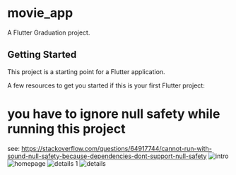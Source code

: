 # movie_app

A  Flutter Graduation project.

## Getting Started

This project is a starting point for a Flutter application.

A few resources to get you started if this is your first Flutter project:

# you have to ignore null safety while running this project
see: https://stackoverflow.com/questions/64917744/cannot-run-with-sound-null-safety-because-dependencies-dont-support-null-safety
![intro](https://user-images.githubusercontent.com/110028481/235212174-65e25705-3955-43d5-b3b7-46ee1a9f020a.png)
![homepage](https://user-images.githubusercontent.com/110028481/235212197-4acbe531-aaa5-40d1-8fb3-d4d3ee7518aa.png)
![details 1](https://user-images.githubusercontent.com/110028481/235212214-fd24c576-6dc2-4478-b22e-41692ecbe5df.png)
![details](https://user-images.githubusercontent.com/110028481/235212228-fabcd649-e97e-4f0e-8d77-fa4300027222.png)

